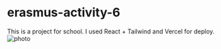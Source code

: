 # erasmus-activity-6

This is a project for school. I used React + Tailwind and Vercel for deploy.
![photo](https://i.postimg.cc/pLmLq9KG/image.png)
